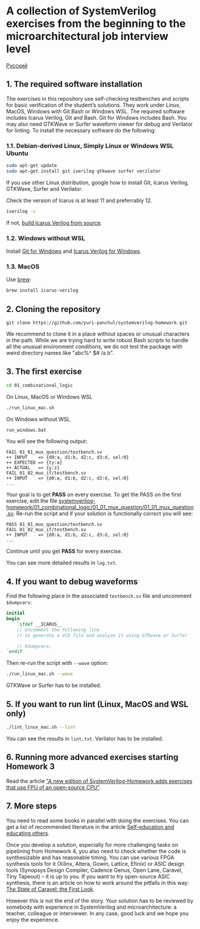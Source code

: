 # A collection of SystemVerilog exercises from the beginning to the microarchitectural job interview level

[Русский](README_ru.md)

## 1. The required software installation

The exercises in this repository use self-checking testbenches and scripts for basic verification of the student’s solutions. They work under Linux, MacOS, Windows with Git Bash or Windows WSL. The required software includes Icarus Verilog, Git and Bash. Git for Windows includes Bash. You may also need GTKWave or Surfer waveform viewer for debug and Verilator for linting. To install the necessary software do the following:

### 1.1. Debian-derived Linux, Simply Linux or Windows WSL Ubuntu

```bash
sudo apt-get update
sudo apt-get install git iverilog gtkwave surfer verilator
```

If you use other Linux distribution, google how to install Git, Icarus Verilog, GTKWave, Surfer and Verilator.

Check the version of Icarus is at least 11 and preferrably 12.

```bash
iverilog -v
```

If not, [build Icarus Verilog from source](https://github.com/steveicarus/iverilog).

### 1.2. Windows without WSL

Install [Git for Windows](https://gitforwindows.org/) and [Icarus Verilog for Windows](https://bleyer.org/icarus/iverilog-v12-20220611-x64_setup.exe).

### 1.3. MacOS

Use [brew](https://formulae.brew.sh/formula/icarus-verilog):

```zsh
brew install icarus-verilog
```

## 2. Cloning the repository

```
git clone https://github.com/yuri-panchul/systemverilog-homework.git
```

We recommend to clone it in a place without spaces or unusual characters in the path. While we are trying hard to write robust Bash scripts to handle all the unusual environment conditions, we do not test the package with weird directory names like "abc%^ $# \/a b".

## 3. The first exercise

```sh
cd 01_combinational_logic
```

On Linux, MacOS or Windows WSL

```sh
./run_linux_mac.sh
```

On Windows without WSL

```bat
run_windows.bat
```

You will see the following output:

```
FAIL 01_01_mux_question/testbench.sv
++ INPUT    => {d0:a, d1:b, d2:c, d3:d, sel:0}
++ EXPECTED => {ty:a}
++ ACTUAL   => {y:z}
FAIL 01_02_mux_if/testbench.sv
++ INPUT    => {d0:a, d1:b, d2:c, d3:d, sel:0}
...
```

Your goal is to get **PASS** on every exercise. To get the PASS on the first exercise, edit the file [systemverilog-homework/01_combinational_logic/01_01_mux_question/01_01_mux_question.sv](01_combinational_logic/01_01_mux_question/01_01_mux_question.sv). Re-run the script and if your solution is functionally correct you will see:

```
PASS 01_01_mux_question/testbench.sv
FAIL 01_02_mux_if/testbench.sv
++ INPUT    => {d0:a, d1:b, d2:c, d3:d, sel:0}
...
```

Continue until you get **PASS** for every exercise.

You can see more detailed results in `log.txt`.

## 4. If you want to debug waveforms

Find the following place in the associated `testbench.sv` file and uncomment `$dumpvars`:

```v
initial
begin
    `ifdef __ICARUS__
    // Uncomment the following line
    // to generate a VCD file and analyze it using GTKwave or Surfer

    // $dumpvars;
`endif
```

Then re-run the script with `--wave` option:

```sh
./run_linux_mac.sh --wave
```

GTKWave or Surfer has to be installed.

## 5. If you want to run lint (Linux, MacOS and WSL only)

```sh
./lint_linux_mac.sh --lint
```
You can see the results in `lint.txt`. Verilator has to be installed.

## 6. Running more advanced exercises starting Homework 3

Read the article ["A new edition of SystemVerilog-Homework adds exercises that use FPU of an open-source CPU"](https://verilog-meetup.com/2025/02/11/a-new-edition-of-systemverilog-homework-adds-exercises-that-use-fpu-of-an-open-source-cpu/).

## 7. More steps

You need to read some books in parallel with doing the exercises. You can get a list of recommended literature in the article [Self-education and educating others](https://verilog-meetup.com/2024/02/03/self-education-and-educating-others/).

Once you develop a solution, especially for more challenging tasks on pipelining from Homework 4, you also need to check whether the code is synthesizable and has reasonable timing. You can use various FPGA synthesis tools for it (Xilinx, Altera, Gowin, Lattice, Efinix) or ASIC design tools (Synopsys Design Compiler, Cadence Genus, Open Lane, Caravel, Tiny Tapeout) – it is up to you. If you want to try open-source ASIC synthesis, there is an article on how to work around the pitfalls in this way: [The State of Caravel: the First Look](https://verilog-meetup.com/2025/02/11/a-new-edition-of-systemverilog-homework-adds-exercises-that-use-fpu-of-an-open-source-cpu/).

However this is not the end of the story. Your solution has to be reviewed by somebody with experience in SystemVerilog and microarchitecture: a teacher, colleague or interviewer. In any case, good luck and we hope you enjoy the experience.
